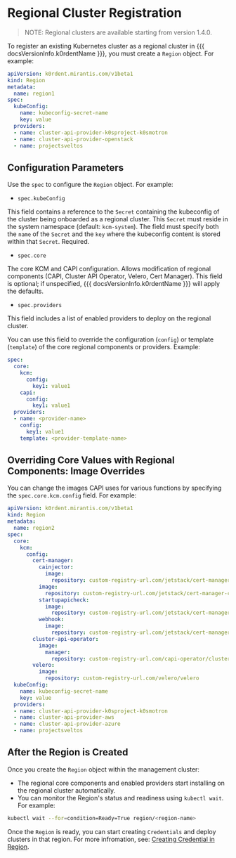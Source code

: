 # Regional Cluster Registration

> NOTE:
> Regional clusters are available starting from version 1.4.0.

To register an existing Kubernetes cluster as a regional cluster in {{{ docsVersionInfo.k0rdentName }}}, you must create
a `Region` object. For example:

```yaml
apiVersion: k0rdent.mirantis.com/v1beta1
kind: Region
metadata:
  name: region1
spec:
  kubeConfig:
    name: kubeconfig-secret-name
    key: value
  providers:
  - name: cluster-api-provider-k0sproject-k0smotron
  - name: cluster-api-provider-openstack
  - name: projectsveltos
```

## Configuration Parameters

Use the `spec` to configure the `Region` object. For example:

* `spec.kubeConfig`

This field contains a reference to the `Secret` containing the kubeconfig of the cluster being onboarded as a regional
cluster. This `Secret` must reside in the system namespace (default: `kcm-system`). The field must specify both the `name`
of the `Secret` and the `key` where the kubeconfig content is stored within that `Secret`. Required.

* `spec.core`

The core KCM and CAPI configuration. Allows modification of regional components (CAPI, Cluster API Operator, Velero,
Cert Manager). This field is optional; if unspecified, {{{ docsVersionInfo.k0rdentName }}} will apply the defaults.

* `spec.providers`

This field includes a list of enabled providers to deploy on the regional cluster.

You can use this field to override the configuration (`config`) or template (`template`) of the core regional components or
providers. Example:

```yaml
spec:
  core:
    kcm:
      config:
        key1: value1
    capi:
      config:
        key1: value1
  providers:
  - name: <provider-name>
    config:
      key1: value1
    template: <provider-template-name>
```

## Overriding Core Values with Regional Components: Image Overrides

You can change the images CAPI uses for various functions by specifying the `spec.core.kcm.config` field. For example:

```yaml
apiVersion: k0rdent.mirantis.com/v1beta1
kind: Region
metadata:
  name: region2
spec:
  core:
    kcm:
      config:
        cert-manager:
          cainjector:
            image:
              repository: custom-registry-url.com/jetstack/cert-manager-cainjector
          image:
            repository: custom-registry-url.com/jetstack/cert-manager-controller
          startupapicheck:
            image:
              repository: custom-registry-url.com/jetstack/cert-manager-startupapicheck
          webhook:
            image:
              repository: custom-registry-url.com/jetstack/cert-manager-webhook
        cluster-api-operator:
          image:
            manager:
              repository: custom-registry-url.com/capi-operator/cluster-api-operator
        velero:
          image:
            repository: custom-registry-url.com/velero/velero
  kubeConfig:
    name: kubeconfig-secret-name
    key: value
  providers:
  - name: cluster-api-provider-k0sproject-k0smotron
  - name: cluster-api-provider-aws
  - name: cluster-api-provider-azure
  - name: projectsveltos
```

## After the Region is Created

Once you create the `Region` object within the management cluster:

* The regional core components and enabled providers start installing on the regional cluster automatically.
* You can monitor the Region's status and readiness using `kubectl wait`. For example:

```bash
kubectl wait --for=condition=Ready=True region/<region-name>
```

Once the `Region` is ready, you can start creating `Credentials` and deploy clusters in that region. For more infromation, see:
[Creating Credential in Region](creating-credential-in-region.md).
